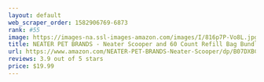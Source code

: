 ```yaml
---
layout: default 
﻿web_scraper_order: 1582906769-6873
rank: #55
image: https://images-na.ssl-images-amazon.com/images/I/816p7P-Vo8L.jpg
title: NEATER PET BRANDS - Neater Scooper and 60 Count Refill Bag Bundle - Cat Litter Sifter Scoop…
url: https://www.amazon.com/NEATER-PET-BRANDS-Neater-Scooper/dp/B07DXBC1XY/ref=zg_mw_pet-supplies_55?_encoding=UTF8&psc=1&refRID=H5H5GKBRAGT498NV2G74
reviews: 3.9 out of 5 stars
price: $19.99 
---
```

